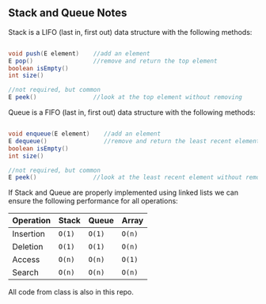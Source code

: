## Stack and Queue Notes

Stack is a LIFO (last in, first out) data structure with the following methods:

```java

void push(E element)    //add an element
E pop()                 //remove and return the top element
boolean isEmpty()   
int size()

//not required, but common
E peek()                //look at the top element without removing

```

Queue is a FIFO (last in, first out) data structure with the following methods:

```java

void enqueue(E element)    //add an element
E dequeue()                //remove and return the least recent element
boolean isEmpty()   
int size()

//not required, but common
E peek()                //look at the least recent element without removing

```

If Stack and Queue are properly implemented using linked lists we can ensure the following performance for all operations:

| Operation | Stack | Queue | Array |
| --- | --- | --- | --- |
| Insertion | `O(1)` | `O(1)` | `O(n)` |
| Deletion | `O(1)` | `O(1)` | `O(n)` |
| Access | `O(n)` | `O(n)` | `O(1)` |
| Search | `O(n)` | `O(n)` | `O(n)` |

All code from class is also in this repo. 
